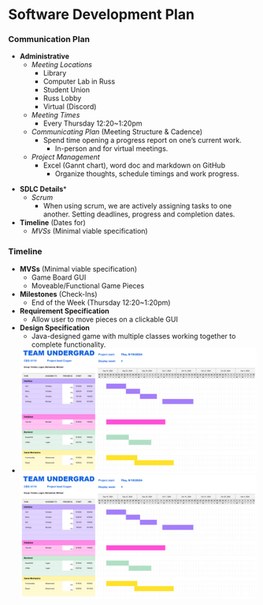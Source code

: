 # Software Development Plan

### Communication Plan
* **Administrative**
    - *Meeting Locations*
        - Library
        - Computer Lab in Russ
        - Student Union
        - Russ Lobby
        - Virtual (Discord)
    - *Meeting Times*
        - Every Thursday 12:20~1:20pm 
    - *Communicating Plan* (Meeting Structure & Cadence)
        - Spend time opening a progress report on one’s current work.
            - In-person and for virtual meetings.
    - *Project Management*
        - Excel (Gannt chart), word doc and markdown on GitHub
            - Organize thoughts, schedule timings and work progress.
- **SDLC Details***
    - *Scrum*
        - When using scrum, we are actively assigning tasks to one another. Setting deadlines, progress and completion dates.
- **Timeline** (Dates for)
    - *MVSs* (Minimal viable specification)

### Timeline
- **MVSs** (Minimal viable specification)
    - Game Board GUI
    - Moveable/Functional Game Pieces
- **Milestones** (Check-Ins)
    - End of the Week (Thursday 12:20~1:20pm)
- **Requirement Specification**
    - Allow user to move pieces on a clickable GUI
- **Design Specification**
    - Java-designed game with multiple classes working together to complete functionality.
- **![Gannt Chart](../deliverables/Gannt.png)** <br>
![Gannt](Gannt.png)

